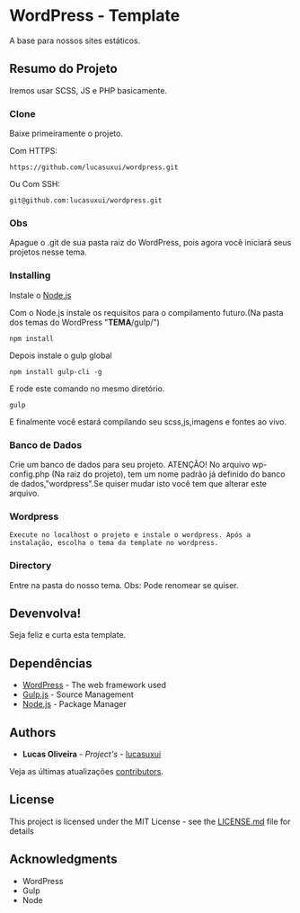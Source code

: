 # WordPress - Template

A base para nossos sites estáticos.

## Resumo do Projeto

Iremos usar SCSS, JS e PHP basicamente.

### Clone

Baixe primeiramente o projeto.

Com HTTPS:
```
https://github.com/lucasuxui/wordpress.git
```
Ou Com SSH:
```
git@github.com:lucasuxui/wordpress.git
```

### Obs

Apague o .git de sua pasta raiz do WordPress, pois agora você iniciará seus projetos nesse tema.

### Installing

Instale o [Node.js](https://nodejs.org/)

Com o Node.js instale os requisitos para o compilamento futuro.(Na pasta dos temas do WordPress "**TEMA**/gulp/")

```
npm install
```

Depois instale o gulp global
```
npm install gulp-cli -g
```

E rode este comando no mesmo diretório.

```
gulp
```

E finalmente você estará compilando seu scss,js,imagens e fontes ao vivo.

### Banco de Dados

Crie um banco de dados para seu projeto.
ATENÇÃO! No arquivo wp-config.php (Na raiz do projeto), tem um nome padrão já definido do banco de dados,"wordpress".Se quiser mudar isto você tem que alterar este arquivo.

### Wordpress
    Execute no localhost o projeto e instale o wordpress. Após a instalação, escolha o tema da template no wordpress.
### Directory

Entre na pasta do nosso tema.
Obs: Pode renomear se quiser.

## Devenvolva!

Seja feliz e curta esta template.

## Dependências

* [WordPress](https://br.wordpress.com/) - The web framework used
* [Gulp.js](https://gulpjs.com/) - Source Management
* [Node.js](https://nodejs.org) - Package Manager

## Authors

* **Lucas Oliveira** - *Project's* - [lucasuxui](https://github.com/lucasuxui)

Veja as últimas atualizações [contributors](https://github.com/lucasuxui/wordpress/graphs/contributors).

## License

This project is licensed under the MIT License - see the [LICENSE.md](LICENSE.md) file for details

## Acknowledgments

* WordPress
* Gulp
* Node
